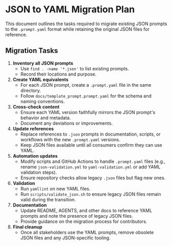 # JSON to YAML Migration Plan

This document outlines the tasks required to migrate existing JSON prompts to the `.prompt.yaml` format while retaining the original JSON files for reference.

## Migration Tasks

1. **Inventory all JSON prompts**
   - Use `find . -name '*.json'` to list existing prompts.
   - Record their locations and purpose.
2. **Create YAML equivalents**
   - For each JSON prompt, create a `.prompt.yaml` file in the same directory.
   - Follow `docs/template_prompt.prompt.yaml` for the schema and naming conventions.
3. **Cross-check content**
   - Ensure each YAML version faithfully mirrors the JSON prompt's behavior and metadata.
   - Document any deviations or improvements.
4. **Update references**
   - Replace references to `.json` prompts in documentation, scripts, or workflows with the new `.prompt.yaml` versions.
   - Keep JSON files available until all consumers confirm they can use YAML.
5. **Automation updates**
   - Modify scripts and GitHub Actions to handle `.prompt.yaml` files (e.g., rename `json-validation.yml` to `yaml-validation.yml` or add YAML validation steps).
   - Ensure repository checks allow legacy `.json` files but flag new ones.
6. **Validation**
   - Run `yamllint` on new YAML files.
   - Run `scripts/validate_json.sh` to ensure legacy JSON files remain valid during the transition.
7. **Documentation**
   - Update README, AGENTS, and other docs to reference YAML prompts and note the presence of legacy JSON files.
   - Provide guidance on the migration process for contributors.
8. **Final cleanup**
   - Once all stakeholders use the YAML prompts, remove obsolete JSON files and any JSON-specific tooling.
